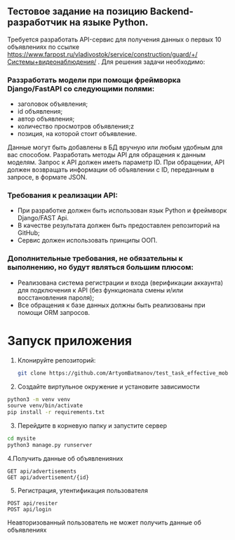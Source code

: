 ## Тестовое задание на позицию Backend-разработчик на языке Python.

Требуется разработать API-сервис для получения данных о первых 10 объявлениях по ссылке https://www.farpost.ru/vladivostok/service/construction/guard/+/Системы+видеонаблюдения/ .
Для решения задачи необходимо:

### Раззработать модели при помощи фреймворка Django/FastAPI со следующими полями:
 - заголовок объявления;
 - id объявления;
 - автор объявления;
 - количество просмотров объявления;z
 - позиция, на которой стоит объявление.

Данные могут быть добавлены в БД вручную или любым удобным для вас способом.
Разработать методы API для обращения к данным моделям. Запрос к API должен иметь параметр ID. При обращении, API должен возвращать информации об объявлении с ID, переданным в запросе, в формате JSON.

### Требования к реализации API:
 - При разработке должен быть использован язык Python и фреймворк Django/FAST Api.
 - В качестве результата должен быть предоставлен репозиторий на GitHub;
 - Сервис должен использовать принципы ООП.

### Дополнительные требования, не обязательны к выполнению, но будут являться большим плюсом:
 - Реализована система регистрации и входа (верификации аккаунта) для подключения к API (без функционала смены и/или восстановления пароля);
 - Все обращения к базе данных должны быть реализованы при помощи ORM запросов.
       
# Запуск приложения


1. Клонируйте репозиторий:

   ```bash
   git clone https://github.com/ArtyomBatmanov/test_task_effective_mobile_2.git
   ```
   
2. Создайте виртульное окружение и установите зависимости

```bash
python3 -m venv venv 
sourve venv/bin/activate
pip install -r requirements.txt
```


3. Перейдите в корневую папку и запустите сервер

```bash
cd mysite
python3 manage.py runserver
```

4.Получить данные об объявленияних

```
GET api/advertisements
GET api/advertisement/{id}
```

5. Регистрация, утентификация пользователя
```
POST api/resiter
POST api/login
```

Неавторизованный пользователь не может получить данные об объявлениях